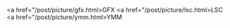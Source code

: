 <a href="/post/picture/gfx.html>GFX </a>
<a href="/post/picture/lsc.html>LSC </a>
<a href="/post/picture/ymm.html>YMM </a>
